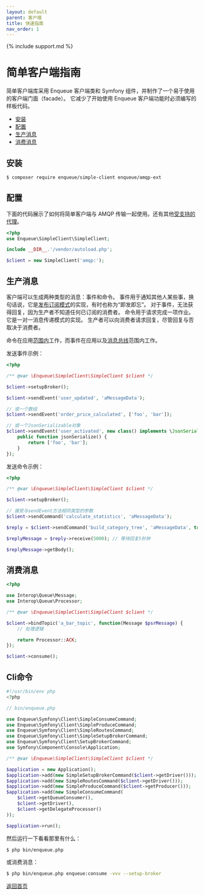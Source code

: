 ```yaml
---
layout: default
parent: 客户端
title: 快速指南
nav_order: 1
---
```

{% include support.md %}

# 简单客户端指南

简单客户端库采用 Enqueue 客户端类和 Symfony 组件，并制作了一个易于使用的客户端门面（facade）。
它减少了开始使用 Enqueue 客户端功能时必须编写的样板代码。

* [安装](#安装)
* [配置](#配置)
* [生产消息](#生产消息)
* [消费消息](#消费消息)

## 安装

```bash
$ composer require enqueue/simple-client enqueue/amqp-ext
```

## 配置

下面的代码展示了如何将简单客户端与 AMQP 传输一起使用。还有其他[受支持的代理](supported_brokers.md)。

```php
<?php
use Enqueue\SimpleClient\SimpleClient;

include __DIR__.'/vendor/autoload.php';

$client = new SimpleClient('amqp:');
```

## 生产消息

客户端可以生成两种类型的消息：事件和命令。
事件用于通知其他人某些事，换句话说，它是[发布订阅模式](https://en.wikipedia.org/wiki/Publish–subscribe_pattern)的实现，有时也称为“即发即忘”。
对于事件，无法获得回复，因为生产者不知道任何已订阅的消费者。
命令用于请求完成一项作业。它是一对一消息传递模式的实现。
生产者可以向消费者请求回复，尽管回复与否取决于消费者。

命令在应用[范围内](message_examples.md#scope)工作，而事件在应用以及[消息总线](message_bus.md)范围内工作。

发送事件示例：

```php
<?php

/** @var \Enqueue\SimpleClient\SimpleClient $client */

$client->setupBroker();

$client->sendEvent('user_updated', 'aMessageData');

// 或一个数组
$client->sendEvent('order_price_calculated', ['foo', 'bar']);

// 或一个JsonSerializable对象
$client->sendEvent('user_activated', new class() implements \JsonSerializable {
    public function jsonSerialize() {
        return ['foo', 'bar'];
    }
});
```

发送命令示例：

```php
<?php

/** @var \Enqueue\SimpleClient\SimpleClient $client */

$client->setupBroker();

// 接受与sendEvent方法相同类型的参数
$client->sendCommand('calculate_statistics', 'aMessageData');

$reply = $client->sendCommand('build_category_tree', 'aMessageData', true);

$replyMessage = $reply->receive(5000); // 等待回复5秒钟

$replyMessage->getBody();
```

## 消费消息

```php
<?php

use Interop\Queue\Message;
use Interop\Queue\Processor;

/** @var \Enqueue\SimpleClient\SimpleClient $client */

$client->bindTopic('a_bar_topic', function(Message $psrMessage) {
    // 处理逻辑

    return Processor::ACK;
});

$client->consume();
```

## Cli命令

```php
#!/usr/bin/env php
<?php

// bin/enqueue.php

use Enqueue\Symfony\Client\SimpleConsumeCommand;
use Enqueue\Symfony\Client\SimpleProduceCommand;
use Enqueue\Symfony\Client\SimpleRoutesCommand;
use Enqueue\Symfony\Client\SimpleSetupBrokerCommand;
use Enqueue\Symfony\Client\SetupBrokerCommand;
use Symfony\Component\Console\Application;

/** @var \Enqueue\SimpleClient\SimpleClient $client */

$application = new Application();
$application->add(new SimpleSetupBrokerCommand($client->getDriver()));
$application->add(new SimpleRoutesCommand($client->getDriver()));
$application->add(new SimpleProduceCommand($client->getProducer()));
$application->add(new SimpleConsumeCommand(
    $client->getQueueConsumer(),
    $client->getDriver(),
    $client->getDelegateProcessor()
));

$application->run();
```

然后运行一下看看那里有什么：

```bash
$ php bin/enqueue.php
```

或消费消息：

```bash
$ php bin/enqueue.php enqueue:consume -vvv --setup-broker
```

[返回首页](../index.md)

